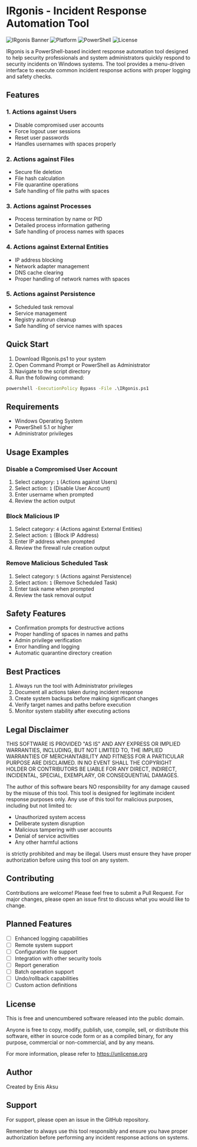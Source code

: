 # IRgonis - Incident Response Automation Tool

![IRgonis Banner](https://img.shields.io/badge/Tool-Incident%20Response-blue)
![Platform](https://img.shields.io/badge/Platform-Windows-brightgreen)
![PowerShell](https://img.shields.io/badge/PowerShell-5.1+-blue)
![License](https://img.shields.io/badge/License-Unlicense-lightgrey)

IRgonis is a PowerShell-based incident response automation tool designed to help security professionals and system administrators quickly respond to security incidents on Windows systems. The tool provides a menu-driven interface to execute common incident response actions with proper logging and safety checks.

## Features

### 1. Actions against Users
- Disable compromised user accounts
- Force logout user sessions
- Reset user passwords
- Handles usernames with spaces properly

### 2. Actions against Files
- Secure file deletion
- File hash calculation
- File quarantine operations
- Safe handling of file paths with spaces

### 3. Actions against Processes
- Process termination by name or PID
- Detailed process information gathering
- Safe handling of process names with spaces

### 4. Actions against External Entities
- IP address blocking
- Network adapter management
- DNS cache clearing
- Proper handling of network names with spaces

### 5. Actions against Persistence
- Scheduled task removal
- Service management
- Registry autorun cleanup
- Safe handling of service names with spaces

## Quick Start

1. Download IRgonis.ps1 to your system
2. Open Command Prompt or PowerShell as Administrator
3. Navigate to the script directory
4. Run the following command:
```cmd
powershell -ExecutionPolicy Bypass -File .\IRgonis.ps1
```

## Requirements

- Windows Operating System
- PowerShell 5.1 or higher
- Administrator privileges

## Usage Examples

### Disable a Compromised User Account
1. Select category: `1` (Actions against Users)
2. Select action: `1` (Disable User Account)
3. Enter username when prompted
4. Review the action output

### Block Malicious IP
1. Select category: `4` (Actions against External Entities)
2. Select action: `1` (Block IP Address)
3. Enter IP address when prompted
4. Review the firewall rule creation output

### Remove Malicious Scheduled Task
1. Select category: `5` (Actions against Persistence)
2. Select action: `1` (Remove Scheduled Task)
3. Enter task name when prompted
4. Review the task removal output

## Safety Features

- Confirmation prompts for destructive actions
- Proper handling of spaces in names and paths
- Admin privilege verification
- Error handling and logging
- Automatic quarantine directory creation

## Best Practices

1. Always run the tool with Administrator privileges
2. Document all actions taken during incident response
3. Create system backups before making significant changes
4. Verify target names and paths before execution
5. Monitor system stability after executing actions

## Legal Disclaimer

THIS SOFTWARE IS PROVIDED "AS IS" AND ANY EXPRESS OR IMPLIED WARRANTIES, INCLUDING, BUT NOT LIMITED TO, THE IMPLIED WARRANTIES OF MERCHANTABILITY AND FITNESS FOR A PARTICULAR PURPOSE ARE DISCLAIMED. IN NO EVENT SHALL THE COPYRIGHT HOLDER OR CONTRIBUTORS BE LIABLE FOR ANY DIRECT, INDIRECT, INCIDENTAL, SPECIAL, EXEMPLARY, OR CONSEQUENTIAL DAMAGES.

The author of this software bears NO responsibility for any damage caused by the misuse of this tool. This tool is designed for legitimate incident response purposes only. Any use of this tool for malicious purposes, including but not limited to:

- Unauthorized system access
- Deliberate system disruption
- Malicious tampering with user accounts
- Denial of service activities
- Any other harmful actions

is strictly prohibited and may be illegal. Users must ensure they have proper authorization before using this tool on any system.

## Contributing

Contributions are welcome! Please feel free to submit a Pull Request. For major changes, please open an issue first to discuss what you would like to change.

## Planned Features

- [ ] Enhanced logging capabilities
- [ ] Remote system support
- [ ] Configuration file support
- [ ] Integration with other security tools
- [ ] Report generation
- [ ] Batch operation support
- [ ] Undo/rollback capabilities
- [ ] Custom action definitions

## License

This is free and unencumbered software released into the public domain.

Anyone is free to copy, modify, publish, use, compile, sell, or distribute this software, either in source code form or as a compiled binary, for any purpose, commercial or non-commercial, and by any means.

For more information, please refer to <https://unlicense.org>

## Author

Created by Enis Aksu

## Support

For support, please open an issue in the GitHub repository.

Remember to always use this tool responsibly and ensure you have proper authorization before performing any incident response actions on systems.